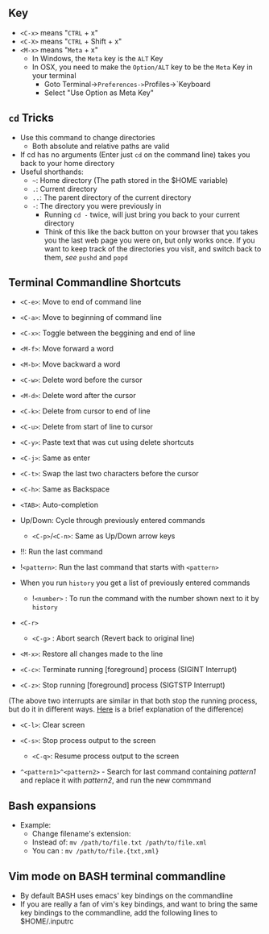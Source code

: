 ## Key
- `<C-x>` means "`CTRL` + x"
- `<C-X>` means "`CTRL` + Shift + x"
- `<M-x>` means "`Meta` + x"
    - In Windows, the `Meta` key is the `ALT` Key
    - In OSX, you need to make the `Option/ALT` key to be the `Meta` Key in your
      terminal
        - Goto Terminal->`Preferences->`Profiles->`Keyboard
        - Select "Use Option as Meta Key"

## `cd` Tricks
- Use this command to change directories
    - Both absolute and relative paths are valid
- If cd has no arguments (Enter just `cd` on the command line) takes you back
  to your home directory
- Useful shorthands:
    - `~`: Home directory (The path stored in the $HOME variable)
    - `.`: Current directory 
    - `..`: The parent directory of the current directory
    - `-`: The directory you were previously in
        - Running `cd -` twice, will just bring you back to your current 
          directory
        - Think of this like the back button on your browser that you takes you
          the last web page you were on, but only works once. If you want to keep
          track of the directories you visit, and switch back to them, _see_
          `pushd` and `popd`

## Terminal Commandline Shortcuts
- `<C-e>`: Move to end of command line
- `<C-a>`: Move to beginning of command line
- `<C-x>`: Toggle between the beggining and end of line
- `<M-f>`: Move forward a word
- `<M-b>`: Move backward a word

- `<C-w>`: Delete word before the cursor
- `<M-d>`: Delete word after the cursor
- `<C-k>`: Delete from cursor to end of line
- `<C-u>`: Delete from start of line to cursor
- `<C-y>`: Paste text that was cut using delete shortcuts
- `<C-j>`: Same as enter

- `<C-t>`: Swap the last two characters before the cursor
- `<C-h>`: Same as Backspace

- `<TAB>`: Auto-completion
- Up/Down: Cycle through previously entered commands
    - `<C-p>`/`<C-n>`: Same as Up/Down arrow keys
- !!: Run the last command
- !`<pattern>`: Run the last command that starts with `<pattern>`
- When you run `history` you get a list of previously entered commands
    - !`<number>` : To run the command with the number shown next to it by `history`
- `<C-r>`
    - `<C-g>` : Abort search (Revert back to original line)

- `<M-x>`: Restore all changes made to the line
- `<C-c>`: Terminate running [foreground] process (SIGINT Interrupt)
- `<C-z>`: Stop running [foreground] process (SIGTSTP Interrupt)

(The above two interrupts are similar in that both stop the running process, but
do it in different ways. [Here] is a brief explanation of the difference)

[Here]:(https://askubuntu.com/questions/510811/what-is-the-difference-between-ctrl-z-and-ctrl-c-in-the-terminal)

- `<C-l>`: Clear screen
- `<C-s>`: Stop process output to the screen
    - `<C-q>`: Resume process output to the screen

- `^<pattern1>^<pattern2>` - Search for last command containing _pattern1_ and replace
  it with _pattern2_, and run the new commmand

## Bash expansions
- Example:
    - Change filename's extension:
    - Instead of: `mv /path/to/file.txt /path/to/file.xml`
    - You can : `mv /path/to/file.{txt,xml}`

## Vim mode on BASH terminal commandline
- By default BASH uses emacs' key bindings on the commandline
- If you are really a fan of vim's key bindings, and want to bring the same key
  bindings to the commandline, add the following lines to $HOME/.inputrc
  <!--TODO
  1. The lines required to use vim key bindings
  2. Sugestions for modifying prompt to show which mode (ins/cmd) you're in
  3. Create binding to toggle between emacs and vi mode -->



